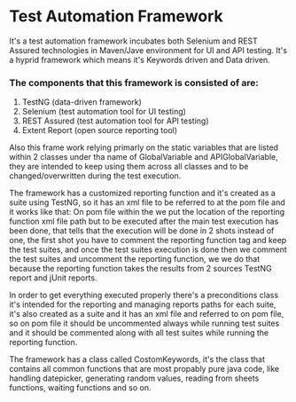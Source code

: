 # Test Automation Framework
It's a test automation framework incubates both Selenium and REST Assured technologies in Maven/Jave environment for UI and API testing.
It's a hyprid framework which means it's Keywords driven and Data driven.

### The components that this framework is consisted of are:
1. TestNG (data-driven framework)
2. Selenium (test automation tool for UI testing)
3. REST Assured (test automation tool for API testing)
4. Extent Report (open source reporting tool)

Also this frame work relying primarly on the static variables that are listed within 2 classes under tha name of GlobalVariable and APIGlobalVariable, they are intended 
to keep using them across all classes and to be changed/overwritten during the test execution.

The framework has a customized reporting function and it's created as a suite using TestNG, so it has an xml file to be referred to at the pom file and it works like that:
On pom file within the <suiteXmlFiles> we put the location of the reporting function xml file path but to be executed after the main test execution has been done, 
that tells that the execution will be done in 2 shots instead of one, the first shot you have to comment the reporting function tag and keep the test suites, and once the test suites
execution is done then we comment the test suites and uncomment the reporting function, we we do that because the reporting function takes the results from 2 sources
TestNG report and jUnit reports.

In order to get everything executed properly there's a preconditions class it's intended for the reporting and managing reports paths for each suite, it's also created as 
a suite and it has  an xml file and referred to on pom file, so on pom file it should be uncommented always while running test suites and it should be commented along with
all test suites while running the reporting function.
  
The framework has a class called CostomKeywords, it's the class that contains all common functions that are most propably pure java code, like handling datepicker,
generating random values, reading from sheets functions, waiting functions and so on.
  
 
